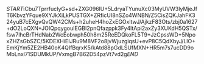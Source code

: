$START$iCbu7TprrfucIyG+sd+ZXG096lU+5LdryaTYunuXc03MyUVW3IyMjeJfT6KbvzYFque9XYJkXiLkPUSTGX+ZRficUI8nSZo4WNBN/Z5CisZQKJahFK324yuB7cEXgvQvQW42CMs+h2uheH4hoZxEGOxltwJ/AjkzF83Ots/zbj0a1627+dO2LoQXN+JOIQpqygouIEGBI2pnQfazppk3Fy4ltApi2axZy3XUKdH5QSTx/fsw7lhcBrTHdNab2WcEobwph50h8m25ReEDQkoFL5T9+JzCpssWD+5NpoxZHZsGbSZC/5KDEXHiEIJRu9M8VF2o8jvWjuzgiqsU+evP8C5QdXbyJ/LlO+EmKjYm5ZE2HB40oK4QIfBqrxK5/kAtd88pGdLSUfMXN+HR5m7s7ucDD9oMbLnxl71SDUMkUP/VxmgB7B62D54pzVt7vd2g$END$